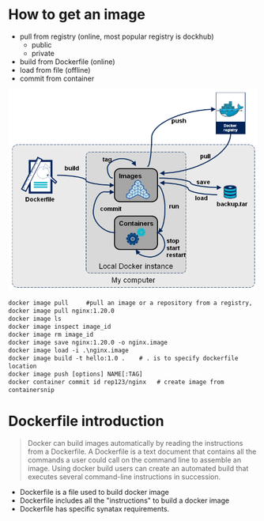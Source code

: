 # How to get an image
- pull from registry (online, most popular registry is dockhub)
  - public
  - private
- build from Dockerfile (online)
- load from file (offline)
- commit from container

![docker-stages](/_Docker/imgs/docker-stages.png)


```
docker image pull     #pull an image or a repository from a registry, docker image pull nginx:1.20.0
docker image ls
docker image inspect image_id
docker image rm image_id
docker image save nginx:1.20.0 -o nginx.image
docker image load -i .\nginx.image
docker image build -t hello:1.0 .    # . is to specify dockerfile location
docker image push [options] NAME[:TAG]
docker container commit id rep123/nginx   # create image from containersnip 
```

# Dockerfile introduction
> Docker can build images automatically by reading the instructions from a Dockerfile. A Dockerfile is a text document that contains all the commands a user could call on the command line to assemble an image. Using docker build users can create an automated build that executes several command-line instructions in succession.
- Dockerfile is a file used to build docker image
- Dockerfile includes all the "instructions" to build a docker image
- Dockerfile has specific synatax requirements.

